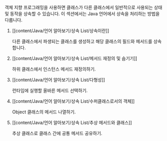 객체 지향 프로그래밍을 사용하면 클래스가 다른 클래스에서 일반적으로 사용되는 상태 및 동작을 상속할 수 있습니다. 이 섹션에서는 Java 언어에서 상속을 처리하는 방법을 다룹니다.


1. [[content/Java/언어 알아보기/상속 List/상속이란]]
	
	다른 클래스에서 파생되는 클래스를 생성하고 해당 클래스의 필드와 메서드를 상속합니다.
	
2. [[content/Java/언어 알아보기/상속 List/메서드 재정의 및 숨기기]]
	
	하위 클래스에서 인스턴스 메서드 재정의하기.
	
3. [[content/Java/언어 알아보기/상속 List/다형성]]
	
	런타임에 실행할 올바른 메서드 선택하기.
	
4. [[content/Java/언어 알아보기/상속 List/수퍼클래스로서의 객체]]
	
	Object 클래스의 메서드 나열하기.
	
5. [[content/Java/언어 알아보기/상속 List/추상 메서드와 클래스]]
	
	추상 클래스로 클래스 간에 공통 메서드 공유하기.
	